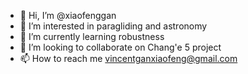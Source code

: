 - 👋 Hi, I’m @xiaofenggan
- 👀 I’m interested in paragliding and astronomy
- 🌱 I’m currently learning robustness
- 💞️ I’m looking to collaborate on Chang'e 5 project
- 📫 How to reach me vincentganxiaofeng@gmail.com

<!---
xiaofenggan/xiaofenggan is a ✨ special ✨ repository because its `README.md` (this file) appears on your GitHub profile.
You can click the Preview link to take a look at your changes.
--->

